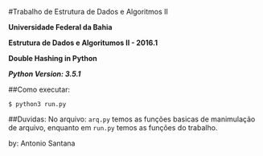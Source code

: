 #Trabalho de Estrutura de Dados e Algoritmos II

**Universidade Federal da Bahia**

**Estrutura de Dados e Algoritumos II - 2016.1**



**Double Hashing in Python**

***Python Version: 3.5.1***

##Como executar:
```
$ python3 run.py
```

##Duvidas:
No arquivo: `arq.py` temos as funções basicas de manimulação de arquivo, enquanto em `run.py` temos as funções do trabalho.

by: Antonio Santana
